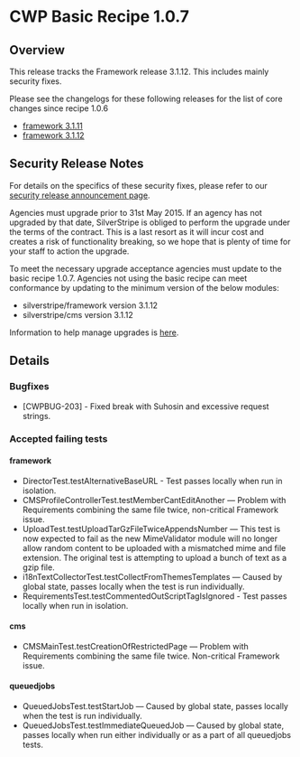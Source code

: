 # CWP Basic Recipe 1.0.7

## Overview

This release tracks the Framework release 3.1.12. This includes mainly security
fixes.

Please see the changelogs for these following releases for the list of core
changes since recipe 1.0.6

 * [framework 3.1.11](http://doc.silverstripe.org/en/changelogs/3.1.11/)
 * [framework 3.1.12](http://doc.silverstripe.org/en/changelogs/3.1.12/)

## Security Release Notes

For details on the specifics of these security fixes, please refer to our
[security release announcement page](http://www.silverstripe.org/software/download/security-releases/).

Agencies must upgrade prior to 31st May 2015. If an agency has not upgraded by
that date, SilverStripe is obliged to perform the upgrade under the terms of the
contract. This is a last resort as it will incur cost and creates a risk of
functionality breaking, so we hope that is plenty of time for your staff
to action the upgrade.

To meet the necessary upgrade acceptance agencies must update to the basic
recipe 1.0.7. Agencies not using the basic recipe can meet conformance by
updating to the minimum version of the below modules:

 * silverstripe/framework version 3.1.12
 * silverstripe/cms version 3.1.12

Information to help manage upgrades is [here](https://www.cwp.govt.nz/working-with-cwp/procedures/release-management/).

## Details

### Bugfixes

 * [CWPBUG-203] - Fixed break with Suhosin and excessive request strings.

### Accepted failing tests

#### framework

 * DirectorTest.testAlternativeBaseURL - Test passes locally when run in
 isolation.
 * CMSProfileControllerTest.testMemberCantEditAnother — Problem with
 Requirements combining the same file twice, non-critical Framework issue.
 * UploadTest.testUploadTarGzFileTwiceAppendsNumber — This test is now expected
 to fail as the new MimeValidator module will no longer allow random content to
 be uploaded with a mismatched mime and file extension. The original test is
 attempting to upload a bunch of text as a gzip file.
 * i18nTextCollectorTest.testCollectFromThemesTemplates — Caused by global
 state, passes locally when the test is run individually.
 * RequirementsTest.testCommentedOutScriptTagIsIgnored - Test passes locally
 when run in isolation.

#### cms

 * CMSMainTest.testCreationOfRestrictedPage — Problem with Requirements
 combining the same file twice. Non-critical Framework issue.

#### queuedjobs

 * QueuedJobsTest.testStartJob — Caused by global state, passes locally when
 the test is run individually.
 * QueuedJobsTest.testImmediateQueuedJob — Caused by global state, passes
 locally when run either individually or as a part of all queuedjobs tests.
